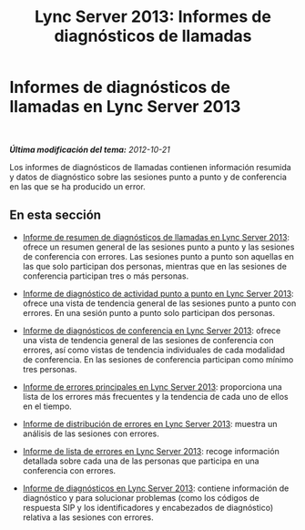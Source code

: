 ﻿---
title: 'Lync Server 2013: Informes de diagnósticos de llamadas'
TOCTitle: Informes de diagnósticos de llamadas
ms:assetid: 8d362dd9-a119-4601-a3b4-3e7ed0aaa92e
ms:mtpsurl: https://technet.microsoft.com/es-es/library/Gg615013(v=OCS.15)
ms:contentKeyID: 48275973
ms.date: 01/07/2017
mtps_version: v=OCS.15
ms.translationtype: HT
---

# Informes de diagnósticos de llamadas en Lync Server 2013

 

_**Última modificación del tema:** 2012-10-21_

Los informes de diagnósticos de llamadas contienen información resumida y datos de diagnóstico sobre las sesiones punto a punto y de conferencia en las que se ha producido un error.

## En esta sección

  - [Informe de resumen de diagnósticos de llamadas en Lync Server 2013](lync-server-2013-call-diagnostic-summary-report.md): ofrece un resumen general de las sesiones punto a punto y las sesiones de conferencia con errores. Las sesiones punto a punto son aquellas en las que solo participan dos personas, mientras que en las sesiones de conferencia participan tres o más personas.

  - [Informe de diagnóstico de actividad punto a punto en Lync Server 2013](lync-server-2013-peer-to-peer-activity-diagnostic-report.md): ofrece una vista de tendencia general de las sesiones punto a punto con errores. En una sesión punto a punto solo participan dos personas.

  - [Informe de diagnósticos de conferencia en Lync Server 2013](lync-server-2013-conference-diagnostic-report.md): ofrece una vista de tendencia general de las sesiones de conferencia con errores, así como vistas de tendencia individuales de cada modalidad de conferencia. En las sesiones de conferencia participan como mínimo tres personas.

  - [Informe de errores principales en Lync Server 2013](lync-server-2013-top-failures-report.md): proporciona una lista de los errores más frecuentes y la tendencia de cada uno de ellos en el tiempo.

  - [Informe de distribución de errores en Lync Server 2013](lync-server-2013-failure-distribution-report.md): muestra un análisis de las sesiones con errores.

  - [Informe de lista de errores en Lync Server 2013](lync-server-2013-failure-list-report.md): recoge información detallada sobre cada una de las personas que participa en una conferencia con errores.

  - [Informe de diagnósticos en Lync Server 2013](lync-server-2013-diagnostic-report.md): contiene información de diagnóstico y para solucionar problemas (como los códigos de respuesta SIP y los identificadores y encabezados de diagnóstico) relativa a las sesiones con errores.

